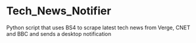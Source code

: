 # Tech_News_Notifier
Python script that uses BS4 to scrape latest tech news from Verge, CNET and BBC and sends a desktop notification
